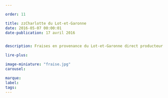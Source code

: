 ```yaml
---

order: 11

title: zzCharlotte du Lot-et-Garonne
date: 2016-05-07 00:00:01
date-publication: 17 avril 2016


description: Fraises en provenance du Lot-et-Garonne direct producteur

lire-plus:

image-miniature: "fraise.jpg"
carousel:

marque:
label:
tags:
---
```


<!--fin-excerpt-->
<!-- ******************************** -->
<!-- **** début contenu détaillé **** -->



<!-- **** fin contenu détaillé **** -->
<!-- ****************************** -->
